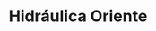 ---
title: "Hidráulica Oriente"
url: /san-miguel/hidraulica-oriente/
shop: piezas de automóviles
---